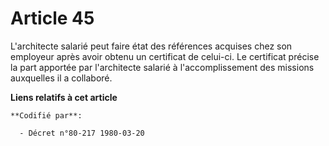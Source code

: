 # Article 45

L'architecte salarié peut faire état des références acquises chez son employeur après avoir obtenu un certificat de celui-ci.
Le certificat précise la part apportée par l'architecte salarié à l'accomplissement des missions auxquelles il a collaboré.

**Liens relatifs à cet article**

	**Codifié par**:

	  - Décret n°80-217 1980-03-20
